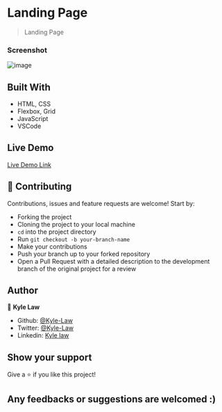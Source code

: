 # Landing Page

> Landing Page

### Screenshot
![image](https://user-images.githubusercontent.com/55923773/82569321-a8ff2980-9bb2-11ea-938a-0afcc645e2cf.png)


## Built With
- HTML, CSS
- Flexbox, Grid
- JavaScript
- VSCode

## Live Demo

<a href="https://rawcdn.githack.com/Kyle-Law/landing_page/f7b12c6105d63fa4bbbc8912e519a4b7b5e56ab5/index.html" target="_blank">Live Demo Link</a>


## 🤝 Contributing

Contributions, issues and feature requests are welcome! Start by:
* Forking the project
* Cloning the project to your local machine
* `cd` into the project directory
* Run `git checkout -b your-branch-name`
* Make your contributions
* Push your branch up to your forked repository
* Open a Pull Request with a detailed description to the development branch of the original project for a review

## Author

👤 **Kyle Law**

- Github: [@Kyle-Law](https://github.com/Kyle-Law)
- Twitter: [@Kyle-Law](https://twitter.com/ZhunKhing)
- Linkedin: [Kyle law](https://www.linkedin.com/in/kyle-lawzhunkhing/)

## Show your support

Give a ⭐️ if you like this project!

## Any feedbacks or suggestions are welcomed :)